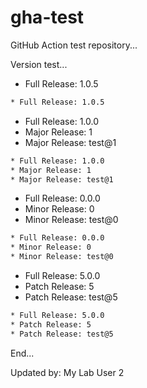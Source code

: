 # gha-test

GitHub Action test repository...

Version test...

[//]: # (x-release-please-start-version)

* Full Release: 1.0.5

```bash
* Full Release: 1.0.5
```

[//]: # (x-release-please-end)

[//]: # (x-release-please-start-major)

* Full Release: 1.0.0
* Major Release: 1
* Major Release: test@1

```bash
* Full Release: 1.0.0
* Major Release: 1
* Major Release: test@1
```

[//]: # (x-release-please-end)

[//]: # (x-release-please-start-minor)

* Full Release: 0.0.0
* Minor Release: 0
* Minor Release: test@0

```bash
* Full Release: 0.0.0
* Minor Release: 0
* Minor Release: test@0
```

[//]: # (x-release-please-end)

[//]: # (x-release-please-start-patch)

* Full Release: 5.0.0
* Patch Release: 5
* Patch Release: test@5

```bash
* Full Release: 5.0.0
* Patch Release: 5
* Patch Release: test@5
```

[//]: # (x-release-please-end)

End...

Updated by: My Lab User 2
